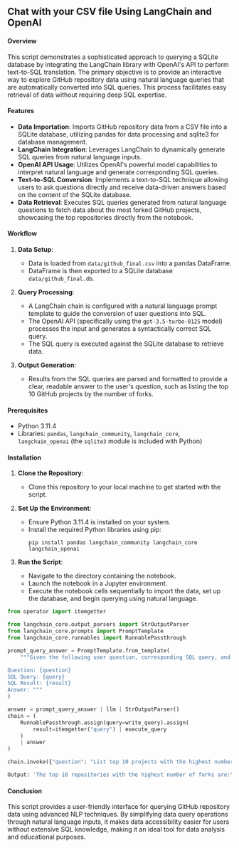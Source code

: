 ## Chat with your CSV file Using LangChain and OpenAI

#### Overview

This script demonstrates a sophisticated approach to querying a SQLite database by integrating the LangChain library with OpenAI's API to perform text-to-SQL translation. The primary objective is to provide an interactive way to explore GitHub repository data using natural language queries that are automatically converted into SQL queries. This process facilitates easy retrieval of data without requiring deep SQL expertise.

#### Features

- **Data Importation**: Imports GitHub repository data from a CSV file into a SQLite database, utilizing pandas for data processing and sqlite3 for database management.
- **LangChain Integration**: Leverages LangChain to dynamically generate SQL queries from natural language inputs.
- **OpenAI API Usage**: Utilizes OpenAI's powerful model capabilities to interpret natural language and generate corresponding SQL queries.
- **Text-to-SQL Conversion**: Implements a text-to-SQL technique allowing users to ask questions directly and receive data-driven answers based on the content of the SQLite database.
- **Data Retrieval**: Executes SQL queries generated from natural language questions to fetch data about the most forked GitHub projects, showcasing the top repositories directly from the notebook.

#### Workflow

1. **Data Setup**:
   - Data is loaded from `data/github_final.csv` into a pandas DataFrame.
   - DataFrame is then exported to a SQLite database `data/github_final.db`.

2. **Query Processing**:
   - A LangChain chain is configured with a natural language prompt template to guide the conversion of user questions into SQL.
   - The OpenAI API (specifically using the `gpt-3.5-turbo-0125` model) processes the input and generates a syntactically correct SQL query.
   - The SQL query is executed against the SQLite database to retrieve data.

3. **Output Generation**:
   - Results from the SQL queries are parsed and formatted to provide a clear, readable answer to the user's question, such as listing the top 10 GitHub projects by the number of forks.

#### Prerequisites

- Python 3.11.4
- Libraries: `pandas`, `langchain_community`, `langchain_core`, `langchain_openai` (the `sqlite3` module is included with Python)

#### Installation

1. **Clone the Repository**:
   - Clone this repository to your local machine to get started with the script.

2. **Set Up the Environment**:
   - Ensure Python 3.11.4 is installed on your system.
   - Install the required Python libraries using pip:
     ```
     pip install pandas langchain_community langchain_core langchain_openai
     ```

3. **Run the Script**:
   - Navigate to the directory containing the notebook.
   - Launch the notebook in a Jupyter environment.
   - Execute the notebook cells sequentially to import the data, set up the database, and begin querying using natural language.
  
```python
from operator import itemgetter

from langchain_core.output_parsers import StrOutputParser
from langchain_core.prompts import PromptTemplate
from langchain_core.runnables import RunnablePassthrough

prompt_query_answer = PromptTemplate.from_template(
    """Given the following user question, corresponding SQL query, and SQL result, answer the user question.

Question: {question}
SQL Query: {query}
SQL Result: {result}
Answer: """
)

answer = prompt_query_answer | llm | StrOutputParser()
chain = (
    RunnablePassthrough.assign(query=write_query).assign(
        result=itemgetter("query") | execute_query
    )
    | answer
)

chain.invoke({"question": "List top 10 projects with the highest number of forks"})
```

```python
Output: 'The top 10 repositories with the highest number of forks are:\n\n1. ChatGPT-Next-Web with 54,259 forks\n2. generative-ai-for-beginners with 21,598 forks\n3. awesome-machine-learning with 14,447 forks\n4. langchain with 12,434 forks\n5. Flowise with 11,784 forks\n6. llama.cpp with 7,703 forks\n7. awesome-cpp with 7,613 forks\n8. private-gpt with 6,804 forks\n9. chatgpt-on-wechat with 6,622 forks\n10. lobe-chat with 5,941 forks'
```

#### Conclusion

This script provides a user-friendly interface for querying GitHub repository data using advanced NLP techniques. By simplifying data query operations through natural language inputs, it makes data accessibility easier for users without extensive SQL knowledge, making it an ideal tool for data analysis and educational purposes.
